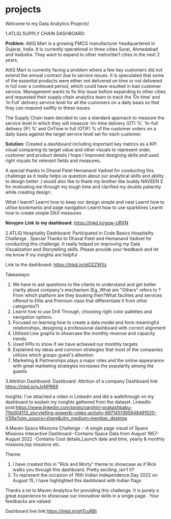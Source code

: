 # projects
Welcome to my Data Analytics Projects!

1.ATLIQ SUPPLY CHAIN DASHBOARD:

𝐏𝐫𝐨𝐛𝐥𝐞𝐦:
AtliQ Mart is a growing FMCG manufacturer headquartered in Gujarat, India. It is currently operational in three cities Surat, Ahmedabad and Vadodra. They want to expand to other metro/tier1 cities in the next 2 years.

AtliQ Mart is currently facing a problem where a few key customers did not extend the annual contract due to service issues. It is speculated that some of the essential products were either not delivered on time or not delivered in full over a continued period, which could have resulted in bad customer service. Management wants to fix this issue before expanding to other cities and requested their supply chain analytics team to track the ’On time’ and ‘In Full’ delivery service level for all the customers on a daily basis so that they can respond swiftly to these issues.

The Supply Chain team decided to use a standard approach to measure the service level in which they will measure ‘on-time delivery (OT) %’, ‘In-full delivery (IF) %’ and OnTime in full (OTIF) % of the customer orders on a daily basis against the target service level set for each customer.

𝐒𝐨𝐥𝐮𝐭𝐢𝐨𝐧: Created a 𝘥𝘢𝘴𝘩𝘣𝘰𝘢𝘳𝘥 including important key metrics as a KPI visual comparing its target value and other visuals to represent order, customer and product details
I hope I improved designing skills and used right visuals for relevant fields and measures.

A special thanks to Dhaval Patel Hemanand Vadivel for conducting this challenge as it really helps us question about our analytical skills and ability to design better .I would also like to thank my brother like buddy NAVEEN S for motivating me through my tough time and clarified my doubts patiently while creating design .

What I learnt?
Learnt how to keep our design simple and neat
Learnt how to utilise bookmarks and page navigation
Learnt how to use sparklines
Learnt how to create simple DAX measures

𝐍𝐨𝐯𝐲𝐩𝐫𝐨 𝐋𝐢𝐧𝐤 𝐭𝐨 𝐦𝐲 𝐝𝐚𝐬𝐡𝐛𝐨𝐚𝐫𝐝: https://lnkd.in/gqw-URXN

2.ATLIQ Hospitality Dashboard:
Participated in Code Basics Hospitality Challenge .
Special Thanks to Dhaval Patel and Hemanand Vadivel for conducting this challenge. It really helped on improving my Data Visualization and Storytelling skills. Please provide your feedback and let me know if my insights are helpful

Link to the dashboard: https://lnkd.in/gtDZZW5z

Takeaways:
1. We have to ask questions to the clients to understand and get better clarity about company's mechanism (Eg.,What are "Others" refers to ? From which platform are they booking then?What facilites and services offered to Elite and Premium class that differentiate it from other categories?)
2. Learnt how to use Drill Through, choosing right color pallettes and navigation options.
3. Focused on learning how to create a data model and form meaningful relationships, designing a professional dashboard with correct alignment
4. Utilized Line graphs to showcase the monthly revenue and capacity trends
5. Used KPIs to show if we have achieved our monthly targets
6. Explained my ideas and common strategies that most of the companies utilizes which grasps guest's attention
7. Marketing & Partnerships plays a major roles and the online appearance with great marketing strategies increases the popularity among the guests

3.Attrition Dashboard:
Dashboard: Attrition of a company
Dashboard link: https://lnkd.in/gJxNPR69

Insights: I've attached a video in Linkedin and did a walkthrough on my dashboard to explain my insights gathered from the dataset.
LinkedIn post:https://www.linkedin.com/posts/varshini-prakashbabu-75b004113_storytelling-powerbi-video-activity-6971451395648491520-VSRa?utm_source=share&utm_medium=member_desktop

4.Maven Space Missions Challenge :
-A single page visual of Space Missions Interactive Dashboard
-Contains Space Data from August 1957- August 2022
-Contains Cost details,Launch date and time, yearly & monthly missions,top missions etc.

Theme:
1. I have created this in "Rick and Morty" theme to showcase as if Rick walks you through this dashboard. Pretty exciting ,isn't it?
2. To represent the occasion of 76th Indian Independence Day 2022 on August 15, I have highlighted this dashboard with Indian flags

Thanks a lot to Maven Analytics for providing this challenge. It is purely a great experience to showcase our innovative skills in a single page .
Your feedbacks are valued

Dashboard live link:https://lnkd.in/ghTcpRBj

